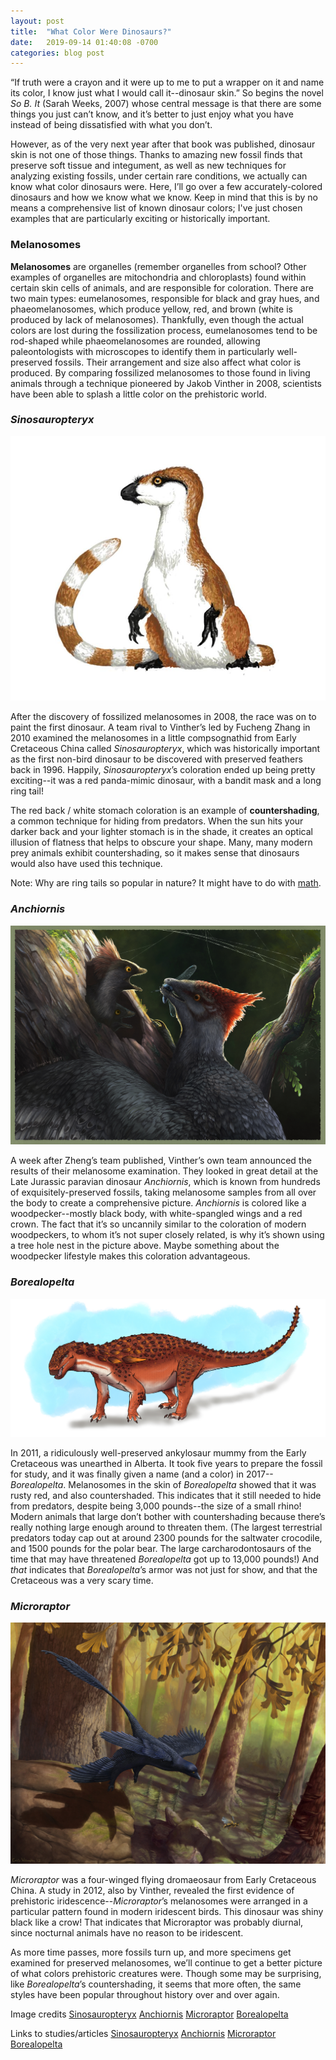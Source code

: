 ```yaml
---
layout: post
title:  "What Color Were Dinosaurs?"
date:   2019-09-14 01:40:08 -0700
categories: blog post
---
```

“If truth were a crayon and it were up to me to put a wrapper on it and name its color, I know just what I would call it--dinosaur skin.”  So begins the novel _So B. It_ (Sarah Weeks, 2007) whose central message is that there are some things you just can’t know, and it’s better to just enjoy what you have instead of being dissatisfied with what you don’t.

However, as of the very next year after that book was published, dinosaur skin is not one of those things.  Thanks to amazing new fossil finds that preserve soft tissue and integument, as well as new techniques for analyzing existing fossils, under certain rare conditions, we actually can know what color dinosaurs were.  Here, I’ll go over a few accurately-colored dinosaurs and how we know what we know.  Keep in mind that this is by no means a comprehensive list of known dinosaur colors; I've just chosen examples that are particularly exciting or historically important.

### Melanosomes

**Melanosomes** are organelles (remember organelles from school?  Other examples of organelles are mitochondria and chloroplasts) found within certain skin cells of animals, and are responsible for coloration.  There are two main types: eumelanosomes, responsible for black and gray hues, and phaeomelanosomes, which produce yellow, red, and brown (white is produced by lack of melanosomes).  Thankfully, even though the actual colors are lost during the fossilization process, eumelanosomes tend to be rod-shaped while phaeomelanosomes are rounded, allowing paleontologists with microscopes to identify them in particularly well-preserved fossils.  Their arrangement and size also affect what color is produced.  By comparing fossilized melanosomes to those found in living animals through a technique pioneered by Jakob Vinther in 2008, scientists have been able to splash a little color on the prehistoric world.

### *Sinosauropteryx*

![color-1](/assets/color-1.jpg)

After the discovery of fossilized melanosomes in 2008, the race was on to paint the first dinosaur.  A team rival to Vinther’s led by Fucheng Zhang in 2010 examined the melanosomes in a little compsognathid from Early Cretaceous China called *Sinosauropteryx*, which was historically important as the first non-bird dinosaur to be discovered with preserved feathers back in 1996.  Happily, *Sinosauropteryx*’s coloration ended up being pretty exciting--it was a red panda-mimic dinosaur, with a bandit mask and a long ring tail!

The red back / white stomach coloration is an example of **countershading**, a common technique for hiding from predators.  When the sun hits your darker back and your lighter stomach is in the shade, it creates an optical illusion of flatness that helps to obscure your shape.  Many, many modern prey animals exhibit countershading, so it makes sense that dinosaurs would also have used this technique.

Note: Why are ring tails so popular in nature?  It might have to do with [math](https://www.youtube.com/watch?v=alH3yc6tX98).

### *Anchiornis*

![color-2](/assets/color-2.jpg)

A week after Zheng’s team published, Vinther’s own team announced the results of their melanosome examination.  They looked in great detail at the Late Jurassic paravian dinosaur *Anchiornis*, which is known from hundreds of exquisitely-preserved fossils, taking melanosome samples from all over the body to create a comprehensive picture.  *Anchiornis* is colored like a woodpecker--mostly black body, with white-spangled wings and a red crown.  The fact that it’s so uncannily similar to the coloration of modern woodpeckers, to whom it’s not super closely related, is why it’s shown using a tree hole nest in the picture above.  Maybe something about the woodpecker lifestyle makes this coloration advantageous.

### *Borealopelta*

![color-4](/assets/color-4.jpg)

In 2011, a ridiculously well-preserved ankylosaur mummy from the Early Cretaceous was unearthed in Alberta.  It took five years to prepare the fossil for study, and it was finally given a name (and a color) in 2017--*Borealopelta*.  Melanosomes in the skin of *Borealopelta* showed that it was rusty red, and also countershaded.  This indicates that it still needed to hide from predators, despite being 3,000 pounds--the size of a small rhino!  Modern animals that large don’t bother with countershading because there’s really nothing large enough around to threaten them.  (The largest terrestrial predators today cap out at around 2300 pounds for the saltwater crocodile, and 1500 pounds for the polar bear.  The large carcharodontosaurs of the time that may have threatened *Borealopelta* got up to 13,000 pounds!)  And _that_ indicates that *Borealopelta*’s armor was not just for show, and that the Cretaceous was a very scary time.

### *Microraptor*

![color-3](/assets/color-3.jpg)

*Microraptor* was a four-winged flying dromaeosaur from Early Cretaceous China.  A study in 2012, also by Vinther, revealed the first evidence of prehistoric iridescence--*Microraptor*’s melanosomes were arranged in a particular pattern found in modern iridescent birds.  This dinosaur was shiny black like a crow!  That indicates that Microraptor was probably diurnal, since nocturnal animals have no reason to be iridescent.

As more time passes, more fossils turn up, and more specimens get examined for preserved melanosomes, we’ll continue to get a better picture of what colors prehistoric creatures were.  Though some may be surprising, like *Borealopelta*’s countershading, it seems that more often, the same styles have been popular throughout history over and over again.

Image credits
[Sinosauropteryx](https://www.deviantart.com/lythroversor/art/sinosauropteryx-710972809)
[Anchiornis](https://www.deviantart.com/ewilloughby/art/What-color-is-a-dinosaur-807897867)
[Microraptor](https://www.deviantart.com/ewilloughby/art/Microraptor-Takeoff-343914806)
[Borealopelta](https://www.deviantart.com/bangboodoragon/art/Borealopelta-807117508)

Links to studies/articles
[Sinosauropteryx](http://ncsce.org/pdfs/true%20colors/fossilized.pdf)
[Anchiornis](https://www.nationalgeographic.com/news/2010/2/100204-dinosaurs-color-feathers-science-3-d-picture/)
[Microraptor](http://blogs.discovermagazine.com/notrocketscience/2012/03/08/a-shiny-dinosaur-four-winged-microraptor-gets-colour-and-gloss/)
[Borealopelta](http://www.sci-news.com/paleontology/borealopelta-markmitchelli-05097.html)